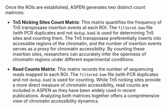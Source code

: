 Once the ROIs are established, ASPEN generates two distinct count matrices:

- **Tn5 Nicking Sites Count Matrix**: This matrix quantifies the frequency of Tn5 transposase insertion events at each ROI. The `filtered.bam` file (with PCR duplicates and not `dedup.bam`) is used for determining Tn5 sites and counting them. The Tn5 transposase preferentially inserts into accessible regions of the chromatin, and the number of insertion events serves as a proxy for chromatin accessibility. By counting these insertion sites, researchers can accurately infer the openness of chromatin regions under different experimental conditions.

- **Read Counts Matrix**: This matrix records the number of sequencing reads mapped to each ROI. The `filtered.bam` file (with PCR duplicates and not `dedup.bam`) is used for counting. While Tn5 nicking sites provide a more direct measure of chromatin accessibility, read counts are included in ASPEN as they have been widely used in recent publications. Analyzing both matrices together offers a comprehensive view of chromatin accessibility dynamics.